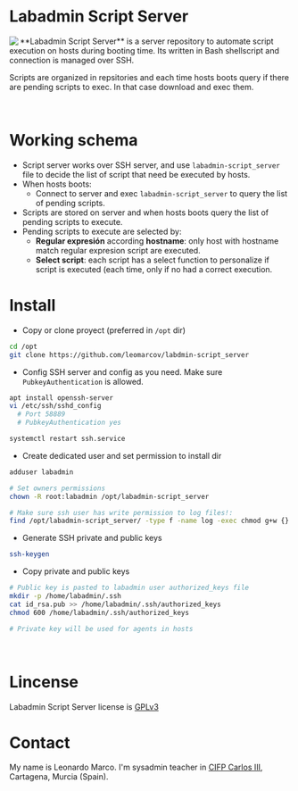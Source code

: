 # Labadmin Script Server
<img align="left" src="https://cdn4.iconfinder.com/data/icons/online-marketing-hand-drawn-vol-1/52/coding__development__programming__html__php__script__webcoding-128.png">
**Labadmin Script Server** is a server repository to automate script execution on hosts during booting time. Its written in Bash shellscript and connection is managed over SSH.

Scripts are organized in repsitories and each time hosts boots query if there are pending scripts to exec. In that case download and exec them.


&nbsp; 
# Working schema
  * Script server works over SSH server, and use `labadmin-script_server` file to decide the list of script that need be executed by hosts.
  * When hosts boots:
    * Connect to server and exec `labadmin-script_server` to query the list of pending scripts.
  * Scripts are stored on server and when hosts boots query the list of pending scripts to execute.
  * Pending scripts to execute are selected by:
    * **Regular expresión** according **hostname**: only host with hostname match regular expresion script are executed.
    * **Select script**: each script has a select function to personalize if script is executed (each time, only if no had a correct execution.
  
# Install
  * Copy or clone proyect (preferred in `/opt` dir)
```bash
cd /opt
git clone https://github.com/leomarcov/labdmin-script_server
 ```
 * Config SSH server and config as you need. Make sure `PubkeyAuthentication` is allowed.
```bash
apt install openssh-server
vi /etc/ssh/sshd_config
  # Port 58889
  # PubkeyAuthentication yes

systemctl restart ssh.service
 ```
  * Create dedicated user and set permission to install dir
```bash
adduser labadmin

# Set owners permissions
chown -R root:labadmin /opt/labadmin-script_server

# Make sure ssh user has write permission to log files!:
find /opt/labadmin-script_server/ -type f -name log -exec chmod g+w {} \;	
 ```
  * Generate SSH private and public keys
```bash
ssh-keygen
 ```
  * Copy private and public keys
```bash
# Public key is pasted to labadmin user authorized_keys file
mkdir -p /home/labadmin/.ssh
cat id_rsa.pub >> /home/labadmin/.ssh/authorized_keys
chmod 600 /home/labadmin/.ssh/authorized_keys

# Private key will be used for agents in hosts
```



&nbsp;  
# Lincense
Labadmin Script Server license is [GPLv3](LICENSE)

# Contact
My name is Leonardo Marco. I'm sysadmin teacher in [CIFP Carlos III](https://cifpcarlos3.es/), Cartagena, Murcia (Spain).
